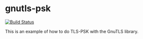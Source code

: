 gnutls-psk
===========

[![Build Status](https://travis-ci.org/defuse/gnutls-psk.svg?branch=master)](https://travis-ci.org/defuse/gnutls-psk)

This is an example of how to do TLS-PSK with the GnuTLS library.
